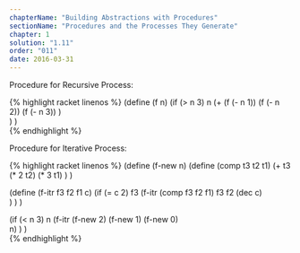 ```yaml
---
chapterName: "Building Abstractions with Procedures"
sectionName: "Procedures and the Processes They Generate"
chapter: 1
solution: "1.11"
order: "011"
date: 2016-03-31
---
```


Procedure for Recursive Process:

{% highlight racket linenos %}
(define (f n)
    (if (> n 3)
        n
        (+ 
            (f (- n 1)) 
            (f (- n 2)) 
            (f (- n 3))
        )        
    )
)        
{% endhighlight %}


Procedure for Iterative Process:

{% highlight racket linenos %}
(define (f-new n)
  (define (comp t3 t2 t1)
    (+
       t3
       (* 2 t2)
       (* 3 t1)
    )
  )  

  (define (f-itr f3 f2 f1 c)
    (if (= c 2)
      f3
      (f-itr
             (comp f3 f2 f1)
             f3
             f2
             (dec c)             
      )
    )
  )

  (if (< n 3)
       n
       (f-itr
             (f-new 2)
             (f-new 1)
             (f-new 0)             
             n)
   )
)  
{% endhighlight %}


